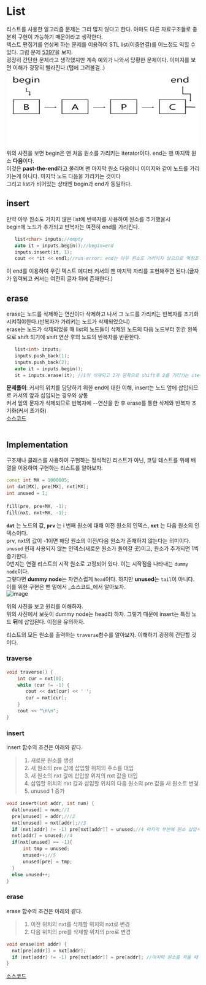 # List     
리스트를 사용한 알고리즘 문제는 그리 많지 않다고 한다. 아마도 다른 자료구조들로 충분히 구현이 가능하기 때문이라고 생각한다.    
텍스트 편집기를 연상케 하는 문제를 이용하여 STL list(이중연결)를 어느정도 익힐 수 있다. 그럼 문제 [5397](https://www.acmicpc.net/problem/5397)을 보자.    
굉장히 간단한 문제라고 생각했지만 계속 예외가 나와서 당황한 문제이다. 이미지를 보면 이해가 굉장히 빨라진다.(탭에 그려볼걸..)    
<img src="https://github.com/whatsgoodg/Codes_for_tests/blob/main/images/LIST.JPG?raw=true"  width="500" height="200"/>     
위의 사진을 보면 begin은 맨 처음 원소를 가리키는 iterator이다. end는 맨 마지막 원소 **다음**이다.    
이것은 **past-the-end**라고 불리며 맨 마지막 원소 다음이니 이미지와 같이 노드를 가리키는게 아니다. 마지막 노드 다음을 가리키는 것이다    
그리고 list가 비어있는 상태엔 begin과 end가 동일하다.    
## insert     
만약 아무 원소도 가지지 않은 list에 반복자를 사용하여 원소를 추가했을시      
  begin에 노드가 추가되고 반복자는 여전히 end를 가리킨다.    
  
  ```cpp    
     list<char> inputs;//empty        
     auto it = inputs.begin();//begin=end    
     inputs.insert(it, 1);    
     cout << *it << endl;//run-error: end는 아무 원소도 가리키지 않으므로 역참조 불가능      
  ```    
 
  이 end를 이용하여 우린 텍스트 에디터 커서의 맨 마지막 자리를 표현해주면 된다.(글자가 입력되고 커서는 여전히 글자 뒤에 존재한다.)            
  ## erase     
  erase는 노드를 삭제하는 연산이다 삭제하고 나서 그 노드를 가리키는 반복자를 초기화 시켜줘야한다.(반복자가 가리키는 노드가 삭제되었으니)      
 erase는 노드가 삭제되었을 때 list의 노드들이 삭제된 노드의 다음 노드부터 한칸 왼쪽으로 shift 되기에 shift 연산 후의 노드의 반복자를 반환한다.          
 
  ```cpp   
     list<int> inputs;  
     inputs.push_back(1);   
     inputs.push_back(2);   
     auto it = inputs.begin();   
     it = inputs.erase(it); //1이 삭제되고 2가 왼쪽으로 shift후 2를 가리키는 iterator 반환후 it 초기화            
  ```     
  **문제풀이**: 커서의 위치를 담당하기 위한 end에 대한 이해, insert는 노드 앞에 삽입되므로 커서의 앞과 삽입되는 경우와 상통        
  커서 앞의 문자가 삭제되므로 반복자에 --연산을 한 후 erase를 통한 삭제와 반복자 초기화(커서 초기화)     
  [소스코드](https://github.com/whatsgoodg/Codes_for_tests/blob/main/5397.cpp)<br><br>          
                
  ## Implementation
  구조체나 클래스를 사용하여 구현하는 정석적인 리스트가 아닌, 코딩 테스트를 위해 배열을 이용하여 구현하는 리스트를 알아보자.           
  ```cpp
  const int MX = 1000005;
  int dat[MX], pre[MX], nxt[MX];
  int unused = 1;
  
  fill(pre, pre+MX, -1);
  fill(nxt, nxt+MX, -1);
  ```             
  **`dat`** 는 노드의 값, **`prv`** 는 i 번째 원소에 대해 이전 원소의 인덱스, **`nxt`** 는 다음 원소의 인덱스이다.               
  prv, nxt의 값이 -1이면 해당 원소의 이전/다음 원소가 존재하지 않는다는 의미이다.                                
  `unused` 현재 사용되지 않는 인덱스(새로운 원소가 들어갈 곳)이고, 원소가 추가되면 1씩 증가한다.                 
  0번지는 연결 리스트의 시작 원소로 고정되어 있다. 이는 시작점을 나타내는 `dummy node`이다.                
  그렇다면 **dummy node**는 자연스럽게 `head`이다. 하지만 **unused**는 `tail`이 아니다. 이를 위한 구현은 맨 밑에서 _소스코드_에서 알아보자.                  
  ![image](https://user-images.githubusercontent.com/86244920/210210055-f7caa9aa-a19f-4c79-893e-8de43acc2581.png)               
                     
  위의 사진을 보고 원리를 이해하자.        
  위의 사진에서 보듯이 dummy node는 head라 하자. 그렇기 때문에 insert는 특정 노드 **뒤**에 삽입된다. 이점을 유의하자. 
  
  리스트의 모든 원소를 출력하는 `traverse`함수를 알아보자. 이해하기 굉장히 간단할 것이다.                
  ### traverse          
  ```cpp
  void traverse() {
	  int cur = nxt[0];
	  while (cur != -1) {
		 cout << dat[cur] << ' ';
		 cur = nxt[cur];
	  }
	  cout << "\n\n";
 }
  ```
  ### insert
  insert 함수의 조건은 아래와 같다.    
  >1. 새로운 원소를 생성
  >2. 새 원소의 pre 값에 삽입할 위치의 주소를 대입
  >3. 새 원소의 nxt 값에 삽입할 위치의 nxt 값을 대입
  >4. 삽입할 위치의 nxt 값과 삽입할 위치의 다음 원소의 pre 값을 새 원소로 변경     
  >5. unused 1 증가
               
  ```cpp
  void insert(int addr, int num) {
	dat[unused] = num;//1
	pre[unused] = addr;///2
	nxt[unused] = nxt[addr];//3
	if (nxt[addr] != -1) pre[nxt[addr]] = unused;//4 마지막 부분에 원소 삽입시. 예외처리
	nxt[addr] = unused;//4
	if(nxt[unused] == -1){
		int tmp = unused;
		unused++;//5
		unused[pre] = tmp;
	}
	else unused++;
  }
  ```
  ### erase
  erase 함수의 조건은 아래와 같다.            
  >1. 이전 위치의 nxt를 삭제할 위치의 nxt로 변경                 
  >2. 다음 위치의 pre를 삭제할 위치의 pre로 변경               
  
  ```cpp
  void erase(int addr) {
	nxt[pre[addr]] = nxt[addr];
	if (nxt[addr] != -1) pre[nxt[addr]] = pre[addr]; //마지막 원소를 지울 때 예외처리
  }
  ```
[소스코드](https://github.com/whatsgoodg/PS/blob/main/list/implementation.cpp)                 
